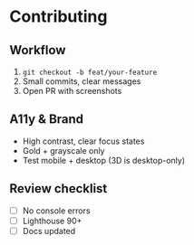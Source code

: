 # Contributing

## Workflow
1) `git checkout -b feat/your-feature`
2) Small commits, clear messages
3) Open PR with screenshots

## A11y & Brand
- High contrast, clear focus states
- Gold + grayscale only
- Test mobile + desktop (3D is desktop-only)

## Review checklist
- [ ] No console errors
- [ ] Lighthouse 90+
- [ ] Docs updated
